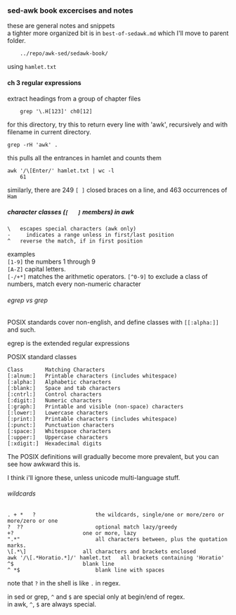 ### sed-awk book excercises and notes
these are general notes and snippets  
a tighter more organized bit is in `best-of-sedawk.md` which I'll move to parent folder.

    	../repo/awk-sed/sedawk-book/

using `hamlet.txt`

#### ch 3 regular expressions

extract headings from a group of chapter files

    	grep '\.H[123]' ch0[12]

for this directory, try this to return every line with 'awk', recursively and with filename in current directory.

	grep -rH 'awk' .

this pulls all the entrances in hamlet and counts them

	awk '/\[Enter/' hamlet.txt | wc -l
		61

similarly, there are 249 `[ ]` closed braces on a line, and 463 occurrences of `Ham`

##### character classes (`[   ]` members) in awk
	\ 	escapes special characters (awk only)
	-     indicates a range unless in first/last position
	^	reverse the match, if in first position

examples  
`[1-9]` 		the numbers 1 through 9  
`[A-Z]` 		capital letters.  
`[-/+*]` 		matches the arithmetic operators.
`[^0-9]`		to exclude a class of numbers, match every non-numeric character

###### egrep vs grep
POSIX standards cover non-english, and define classes with `[[:alpha:]]` and such.

egrep is the extended regular expressions

POSIX standard classes

	Class		Matching Characters
	[:alnum:]	Printable characters (includes whitespace)
	[:alpha:]	Alphabetic characters
	[:blank:]	Space and tab characters
	[:cntrl:]	Control characters
	[:digit:]	Numeric characters
	[:graph:]	Printable and visible (non-space) characters
	[:lower:]	Lowercase characters
	[:print:]	Printable characters (includes whitespace)
	[:punct:]	Punctuation characters
	[:space:]	Whitespace characters
	[:upper:]	Uppercase characters
	[:xdigit:]	Hexadecimal digits

The POSIX definitions will gradually become more prevalent, but you can see how awkward this is.

I think i'll ignore these, unless unicode multi-language stuff.

###### wildcards
```
. + *	?					the wildcards, single/one or more/zero or more/zero or one
?  ??						optional match lazy/greedy
+?						one or more, lazy
".*"						all characters between, plus the quotation marks.
\[.*\]					all characters and brackets enclosed
awk '/\[.*Horatio.*]/' hamlet.txt	all brackets containing 'Horatio'
^$						blank line
^ *$						blank line with spaces
```

note that `?` in the shell is like `.` in regex.

in sed or grep, `^` and `$` are special only at begin/end of regex.  
in awk, `^`, `$` are always special.


